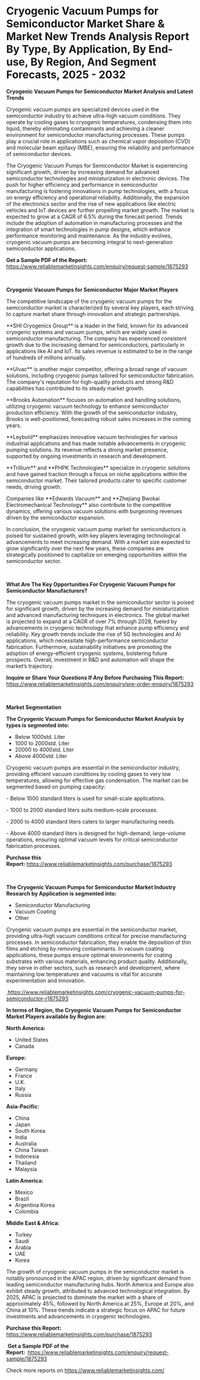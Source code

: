 <p><h1>Cryogenic Vacuum Pumps for Semiconductor Market Share & Market New Trends Analysis Report By Type, By Application, By End-use, By Region, And Segment Forecasts, 2025 - 2032</h1></p><p><strong>Cryogenic Vacuum Pumps for Semiconductor Market Analysis and Latest Trends</strong></p>
<p><p>Cryogenic vacuum pumps are specialized devices used in the semiconductor industry to achieve ultra-high vacuum conditions. They operate by cooling gases to cryogenic temperatures, condensing them into liquid, thereby eliminating contaminants and achieving a cleaner environment for semiconductor manufacturing processes. These pumps play a crucial role in applications such as chemical vapor deposition (CVD) and molecular beam epitaxy (MBE), ensuring the reliability and performance of semiconductor devices.</p><p>The Cryogenic Vacuum Pumps for Semiconductor Market is experiencing significant growth, driven by increasing demand for advanced semiconductor technologies and miniaturization in electronic devices. The push for higher efficiency and performance in semiconductor manufacturing is fostering innovations in pump technologies, with a focus on energy efficiency and operational reliability. Additionally, the expansion of the electronics sector and the rise of new applications like electric vehicles and IoT devices are further propelling market growth. The market is expected to grow at a CAGR of 6.5% during the forecast period. Trends include the adoption of automation in manufacturing processes and the integration of smart technologies in pump designs, which enhance performance monitoring and maintenance. As the industry evolves, cryogenic vacuum pumps are becoming integral to next-generation semiconductor applications.</p></p>
<p><strong>Get a Sample PDF of the Report:&nbsp;</strong> <a href="https://www.reliablemarketinsights.com/enquiry/request-sample/1875293?utm_campaign=2317&utm_medium=2&utm_source=Github&utm_content=ia&utm_term=28022025&utm_id=cryogenic-vacuum-pumps-for-semiconductor">https://www.reliablemarketinsights.com/enquiry/request-sample/1875293</a></p>
<p>&nbsp;</p>
<p><strong>Cryogenic Vacuum Pumps for Semiconductor Major Market Players</strong></p>
<p><p>The competitive landscape of the cryogenic vacuum pumps for the semiconductor market is characterized by several key players, each striving to capture market share through innovation and strategic partnerships.</p><p>**SHI Cryogenics Group** is a leader in the field, known for its advanced cryogenic systems and vacuum pumps, which are widely used in semiconductor manufacturing. The company has experienced consistent growth due to the increasing demand for semiconductors, particularly in applications like AI and IoT. Its sales revenue is estimated to be in the range of hundreds of millions annually.</p><p>**Ulvac** is another major competitor, offering a broad range of vacuum solutions, including cryogenic pumps tailored for semiconductor fabrication. The company's reputation for high-quality products and strong R&D capabilities has contributed to its steady market growth.</p><p>**Brooks Automation** focuses on automation and handling solutions, utilizing cryogenic vacuum technology to enhance semiconductor production efficiency. With the growth of the semiconductor industry, Brooks is well-positioned, forecasting robust sales increases in the coming years.</p><p>**Leybold** emphasizes innovative vacuum technologies for various industrial applications and has made notable advancements in cryogenic pumping solutions. Its revenue reflects a strong market presence, supported by ongoing investments in research and development.</p><p>**Trillium** and **PHPK Technologies** specialize in cryogenic solutions and have gained traction through a focus on niche applications within the semiconductor market. Their tailored products cater to specific customer needs, driving growth.</p><p>Companies like **Edwards Vacuum** and **Zhejiang Bwokai Electromechanical Technology** also contribute to the competitive dynamics, offering various vacuum solutions with burgeoning revenues driven by the semiconductor expansion. </p><p>In conclusion, the cryogenic vacuum pump market for semiconductors is poised for sustained growth, with key players leveraging technological advancements to meet increasing demand. With a market size expected to grow significantly over the next few years, these companies are strategically positioned to capitalize on emerging opportunities within the semiconductor sector.</p></p>
<p>&nbsp;</p>
<p><strong>What Are The Key Opportunities For Cryogenic Vacuum Pumps for Semiconductor Manufacturers?</strong></p>
<p><p>The cryogenic vacuum pumps market in the semiconductor sector is poised for significant growth, driven by the increasing demand for miniaturization and advanced manufacturing techniques in electronics. The global market is projected to expand at a CAGR of over 7% through 2028, fueled by advancements in cryogenic technology that enhance pump efficiency and reliability. Key growth trends include the rise of 5G technologies and AI applications, which necessitate high-performance semiconductor fabrication. Furthermore, sustainability initiatives are promoting the adoption of energy-efficient cryogenic systems, bolstering future prospects. Overall, investment in R&D and automation will shape the market’s trajectory.</p></p>
<p><strong>Inquire or Share Your Questions If Any Before Purchasing This Report:</strong> <a href="https://www.reliablemarketinsights.com/enquiry/pre-order-enquiry/1875293?utm_campaign=2317&utm_medium=2&utm_source=Github&utm_content=ia&utm_term=28022025&utm_id=cryogenic-vacuum-pumps-for-semiconductor">https://www.reliablemarketinsights.com/enquiry/pre-order-enquiry/1875293</a></p>
<p>&nbsp;</p>
<p><strong>Market Segmentation</strong></p>
<p><strong>The Cryogenic Vacuum Pumps for Semiconductor Market Analysis by types is segmented into:</strong></p>
<p><ul><li>Below 1000std. Liter</li><li>1000 to 2000std. Liter</li><li>20000 to 4000std. Liter</li><li>Above 4000std. Liter</li></ul></p>
<p><p>Cryogenic vacuum pumps are essential in the semiconductor industry, providing efficient vacuum conditions by cooling gases to very low temperatures, allowing for effective gas condensation. The market can be segmented based on pumping capacity: </p><p>- Below 1000 standard liters is used for small-scale applications.</p><p>- 1000 to 2000 standard liters suits medium-scale processes.</p><p>- 2000 to 4000 standard liters caters to larger manufacturing needs.</p><p>- Above 4000 standard liters is designed for high-demand, large-volume operations, ensuring optimal vacuum levels for critical semiconductor fabrication processes.</p></p>
<p><strong>Purchase this Report:&nbsp;</strong><a href="https://www.reliablemarketinsights.com/purchase/1875293?utm_campaign=2317&utm_medium=2&utm_source=Github&utm_content=ia&utm_term=28022025&utm_id=cryogenic-vacuum-pumps-for-semiconductor">https://www.reliablemarketinsights.com/purchase/1875293</a></p>
<p>&nbsp;</p>
<p><strong>The Cryogenic Vacuum Pumps for Semiconductor Market Industry Research by Application is segmented into:</strong></p>
<p><ul><li>Semiconductor Manufacturing</li><li>Vacuum Coating</li><li>Other</li></ul></p>
<p><p>Cryogenic vacuum pumps are essential in the semiconductor market, providing ultra-high vacuum conditions critical for precise manufacturing processes. In semiconductor fabrication, they enable the deposition of thin films and etching by removing contaminants. In vacuum coating applications, these pumps ensure optimal environments for coating substrates with various materials, enhancing product quality. Additionally, they serve in other sectors, such as research and development, where maintaining low temperatures and vacuums is vital for accurate experimentation and innovation.</p></p>
<p><a href="https://www.reliablemarketinsights.com/cryogenic-vacuum-pumps-for-semiconductor-r1875293?utm_campaign=2317&utm_medium=2&utm_source=Github&utm_content=ia&utm_term=28022025&utm_id=cryogenic-vacuum-pumps-for-semiconductor">&nbsp;https://www.reliablemarketinsights.com/cryogenic-vacuum-pumps-for-semiconductor-r1875293</a></p>
<p><strong>In terms of Region, the Cryogenic Vacuum Pumps for Semiconductor Market Players available by Region are:</strong></p>
<p>
    <p> <strong> North America: </strong>
        <ul>
            <li>United States</li>
            <li>Canada</li>
        </ul>
        </p> 
    <p> <strong> Europe: </strong>
        <ul>
            <li>Germany</li>
            <li>France</li>
            <li>U.K.</li>
            <li>Italy</li>
            <li>Russia</li>
        </ul>
        </p> 
    <p> <strong> Asia-Pacific: </strong>
        <ul>
            <li>China</li>
            <li>Japan</li>
            <li>South Korea</li>
            <li>India</li>
            <li>Australia</li>
            <li>China Taiwan</li>
            <li>Indonesia</li>
            <li>Thailand</li>
            <li>Malaysia</li>
        </ul>
        </p> 
    <p> <strong> Latin America: </strong>
        <ul>
            <li>Mexico</li>
            <li>Brazil</li>
            <li>Argentina Korea</li>
            <li>Colombia</li>
        </ul>
        </p> 
    <p> <strong> Middle East & Africa: </strong>
        <ul>
            <li>Turkey</li>
            <li>Saudi</li>
            <li>Arabia</li>
            <li>UAE</li>
            <li>Korea</li>
        </ul>
    </p>
    </p>
<p><p>The growth of cryogenic vacuum pumps in the semiconductor market is notably pronounced in the APAC region, driven by significant demand from leading semiconductor manufacturing hubs. North America and Europe also exhibit steady growth, attributed to advanced technological integration. By 2025, APAC is projected to dominate the market with a share of approximately 45%, followed by North America at 25%, Europe at 20%, and China at 10%. These trends indicate a strategic focus on APAC for future investments and advancements in cryogenic technologies.</p></p>
<p><strong>Purchase this Report: </strong><a href="https://www.reliablemarketinsights.com/purchase/1875293?utm_campaign=2317&utm_medium=2&utm_source=Github&utm_content=ia&utm_term=28022025&utm_id=cryogenic-vacuum-pumps-for-semiconductor">https://www.reliablemarketinsights.com/purchase/1875293</a></p>
<p>&nbsp;<strong>Get a Sample PDF of the Report:&nbsp;&nbsp;</strong><a href="https://www.reliablemarketinsights.com/enquiry/request-sample/1875293?utm_campaign=2317&utm_medium=2&utm_source=Github&utm_content=ia&utm_term=28022025&utm_id=cryogenic-vacuum-pumps-for-semiconductor">https://www.reliablemarketinsights.com/enquiry/request-sample/1875293</a></p>
<p><strong></strong></p>
<p>Check more reports on <a href="https://www.reliablemarketinsights.com/?utm_campaign=2317&utm_medium=2&utm_source=Github&utm_content=ia&utm_term=28022025&utm_id=cryogenic-vacuum-pumps-for-semiconductor">https://www.reliablemarketinsights.com/</a></p>